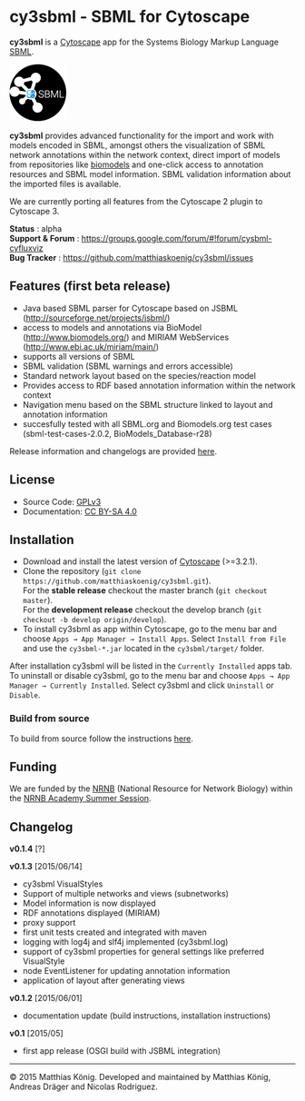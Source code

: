# cy3sbml - SBML for Cytoscape
**cy3sbml** is a [Cytoscape](http://www.cytoscape.org) app for the Systems Biology Markup Language [SBML](http://www.sbml.org).

![alt tag](./docs/images/logo100.png) 

**cy3sbml** provides advanced functionality for the import and work with models encoded in SBML, amongst others the 
visualization of SBML network annotations within the network context, direct import of models from repositories like [biomodels](http://www.biomodels.org) and one-click access to annotation resources and SBML model information. SBML validation information about the imported files is available.

We are currently porting all features from the Cytoscape 2 plugin to Cytoscape 3.

**Status** : alpha  
**Support & Forum** : https://groups.google.com/forum/#!forum/cysbml-cyfluxviz  
**Bug Tracker** : https://github.com/matthiaskoenig/cy3sbml/issues  

## Features (first beta release)
* Java based SBML parser for Cytoscape based on JSBML (http://sourceforge.net/projects/jsbml/)
* access to models and annotations via BioModel 
  (http://www.biomodels.org/) and MIRIAM WebServices (http://www.ebi.ac.uk/miriam/main/)
* supports all versions of SBML
* SBML validation (SBML warnings and errors accessible)
* Standard network layout based on the species/reaction model
* Provides access to RDF based annotation information within
  the network context
* Navigation menu based on the SBML structure linked to layout 
  and annotation information
* succesfully tested with all SBML.org and Biomodels.org test
  cases (sbml-test-cases-2.0.2, BioModels_Database-r28)

Release information and changelogs are provided [here](./INFO.md).

## License
* Source Code: [GPLv3](http://opensource.org/licenses/GPL-3.0)
* Documentation: [CC BY-SA 4.0](http://creativecommons.org/licenses/by-sa/4.0/)

## Installation
* Download and install the latest version of [Cytoscape](http://www.cytoscape.org/) (>=3.2.1).  
* Clone the repository (`git clone https://github.com/matthiaskoenig/cy3sbml.git`).  
For the **stable release** checkout the master branch (`git checkout master`).  
For the **development release** checkout the develop branch (`git checkout -b develop origin/develop`).
* To install cy3sbml as app within Cytoscape, go to the menu bar and choose `Apps → App Manager → Install Apps`. Select `Install from File` and use the `cy3sbml-*.jar` located in the `cy3sbml/target/` folder.

After installation cy3sbml will be listed in the `Currently Installed` apps tab.  
To uninstall or disable cy3sbml, go to the menu bar and choose `Apps → App Manager → Currently Installed`. Select cy3sbml and click `Uninstall` or `Disable`.

### Build from source
To build from source follow the instructions [here](./docs/cy3sbml_build_instructions.pdf).

## Funding
We are funded by the [NRNB](http://nrnb.org) (National Resource for Network Biology) within the [NRNB Academy Summer Session](http://nrnb.org/gsoc.html). 

## Changelog
**v0.1.4** [?]

**v0.1.3** [2015/06/14]
* cy3sbml VisualStyles
* Support of multiple networks and views (subnetworks)
* Model information is now displayed 
* RDF annotations displayed (MIRIAM) 
* proxy support
* first unit tests created and integrated with maven
* logging with log4j and slf4j implemented (cy3sbml.log)
* support of cy3sbml properties for general settings like preferred VisualStyle
* node EventListener for updating annotation information
* application of layout after generating views

**v0.1.2** [2015/06/01]
* documentation update (build instructions, installation instructions)

**v0.1** [2015/05]
* first app release (OSGI build with JSBML integration)


----
&copy; 2015 Matthias König. Developed and maintained by Matthias König, Andreas Dräger and Nicolas Rodriguez.
